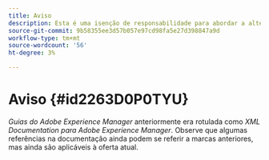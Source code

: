 ```yaml
---
title: Aviso
description: Esta é uma isenção de responsabilidade para abordar a alteração de nome de produto do XML Documentation para Adobe Experience Manager para Guias de AEM
source-git-commit: 9b58355ee3d57b057e97cd98fa5e27d398847a9d
workflow-type: tm+mt
source-wordcount: '56'
ht-degree: 3%

---
```


# Aviso {#id2263D0P0TYU}

*Guias do Adobe Experience Manager* anteriormente era rotulada como *XML Documentation para Adobe Experience Manager*. Observe que algumas referências na documentação ainda podem se referir a marcas anteriores, mas ainda são aplicáveis à oferta atual.

